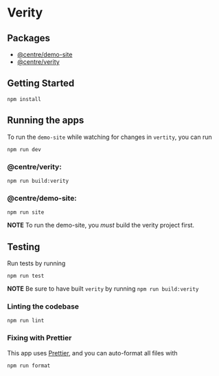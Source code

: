 # Verity

## Packages

- [@centre/demo-site](./packages/demo-site)
- [@centre/verity](./packages/verity)

## Getting Started

```
npm install
```

## Running the apps

To run the `demo-site` while watching for changes in `vertity`, you can run

```
npm run dev
```

### @centre/verity:

```
npm run build:verity
```

### @centre/demo-site:

```
npm run site
```

**NOTE** To run the demo-site, you _must_ build the verity project first.

## Testing

Run tests by running

```
npm run test
```

**NOTE** Be sure to have built `verity` by running `npm run build:verity`

### Linting the codebase

```
npm run lint
```

### Fixing with Prettier

This app uses [Prettier](https://prettier.io), and you can auto-format all files with

```
npm run format
```
